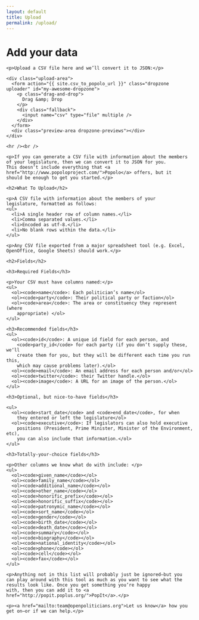```yaml
---
layout: default
title: Upload
permalink: /upload/
---
```

<div class="container"> 

  <div class="standard-page-wrapper">
    <h1>Add your data</h1>

    <p>Upload a CSV file here and we’ll convert it to JSON:</p>

    <div class="upload-area">
      <form action="{{ site.csv_to_popolo_url }}" class="dropzone uploader" id="my-awesome-dropzone">
        <p class="drag-and-drop">
          Drag &amp; Drop
        </p>
        <div class="fallback">
          <input name="csv" type="file" multiple />
        </div>
      </form>
      <div class="preview-area dropzone-previews"></div>
    </div>

    <hr /><br />

    <p>If you can generate a CSV file with information about the members
    of your legislature, then we can convert it to JSON for you.
    This doesn‘t include everything that <a
    href="http://www.popoloproject.com/">Popolo</a> offers, but it
    should be enough to get you started.</p>

    <h2>What To Upload</h2>

    <p>A CSV file with information about the members of your
    legislature, formatted as follows:
    <ul>
      <li>A single header row of column names.</li>
      <li>Comma separated values.</li>
      <li>Encoded as utf-8.</li>
      <li>No blank rows within the data.</li>
    </ul>

    <p>Any CSV file exported from a major spreadsheet tool (e.g. Excel,
    OpenOffice, Google Sheets) should work.</p>

    <h2>Fields</h2>

    <h3>Required Fields</h3>

    <p>Your CSV must have columns named:</p>
    <ul>
      <ol><code>name</code>: Each politician’s name</ol>
      <ol><code>party</code>: Their political party or faction</ol>
      <ol><code>area</code>: The area or constituency they represent  (where
        appropriate) </ol>
    </ul>

    <h3>Recommended fields</h3>
    <ul>
      <ol><code>id</code>: A unique id field for each person, and
        <code>party_id</code> for each party (if you don‘t supply these, we‘ll
        create them for you, but they will be different each time you run this,
        which may cause problems later).</ol>
      <ol><code>email</code>: An email address for each person and/or</ol>
      <ol><code>twitter</code>: their Twitter handle.</ol>
      <ol><code>image</code>: A URL for an image of the person.</ol>
    </ul>

    <h3>Optional, but nice-to-have fields</h3>

    <ul>
      <ol><code>start_date</code> and <code>end_date</code>, for when
        they entered or left the legislature</ol>
      <ol><code>executive</code>: If legislators can also hold executive
        positions (President, Prime Minister, Minister of the Environment, etc),
        you can also include that information.</ol>
    </ul>

    <h3>Totally-your-choice fields</h3>

    <p>Other columns we know what do with include: </p>
    <ul>
      <ol><code>given_name</code></ol>
      <ol><code>family_name</code></ol>
      <ol><code>additional_name</code></ol>
      <ol><code>other_name</code></ol>
      <ol><code>honorific_prefix</code></ol>
      <ol><code>honorific_suffix</code></ol>
      <ol><code>patronymic_name</code></ol>
      <ol><code>sort_name</code></ol>
      <ol><code>gender</code></ol>
      <ol><code>birth_date</code></ol>
      <ol><code>death_date</code></ol>
      <ol><code>summary</code></ol>
      <ol><code>biography</code></ol>
      <ol><code>national_identity</code></ol>
      <ol><code>phone</code></ol>
      <ol><code>cell</code></ol>
      <ol><code>fax</code></ol>
    </ul>

    <p>Anything not in this list will probably just be ignored—but you
    can play around with this tool as much as you want to see what the
    results look like. Once you get something you‘re happy
    with, then you can add it to <a href="http://popit.poplus.org/">PopIt</a>.</p>

    <p><a href="mailto:team@openpoliticians.org">Let us know</a> how you get on—or if we can help.</p>

  </div>
</div>

